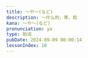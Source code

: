 ```yaml
---
title: 〜や〜(など)
description: 〜什么的，等，和
kana: 〜や〜(など)
pronunciation: ya
type: 助词
pubDate: 2024-09-09 00:00:14
lessonIndex: 10
---
```


